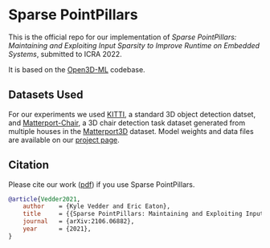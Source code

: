 # Sparse PointPillars

This is the official repo for our implementation of _Sparse PointPillars: Maintaining and Exploiting Input Sparsity to Improve Runtime on Embedded Systems_, submitted to ICRA 2022.

It is based on the [Open3D-ML](https://github.com/isl-org/Open3D-ML) codebase.

## Datasets Used

For our experiments we used [KITTI](http://www.cvlibs.net/datasets/kitti/), a standard 3D object detection datset, and [Matterport-Chair](https://github.com/kylevedder/MatterportDataSampling), a 3D chair detection task dataset generated from multiple houses in the [Matterport3D](https://niessner.github.io/Matterport/) dataset. Model weights and data files are available on our [project page](https://vedder.io/sparse_point_pillars).

## Citation

Please cite our work ([pdf](https://arxiv.org/abs/2106.06882)) if you use Sparse PointPillars.

```bib
@article{Vedder2021,
    author    = {Kyle Vedder and Eric Eaton},
    title     = {{Sparse PointPillars: Maintaining and Exploiting Input Sparsity to Improve Runtime on Embedded Systems}},
    journal   = {arXiv:2106.06882},
    year      = {2021},
}
```
